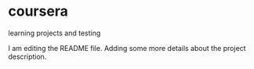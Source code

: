# coursera
learning projects and testing

I am editing the README file. Adding some more details about the project description.
